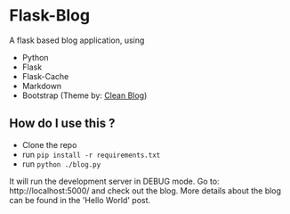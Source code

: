 # Flask-Blog

A flask based blog application, using 

- Python
- Flask
- Flask-Cache
- Markdown
- Bootstrap (Theme by: [Clean Blog](http://startbootstrap.com/template-overviews/clean-blog/))

## How do I use this ? 

- Clone the repo
- run ```pip install -r requirements.txt```
- run ```python ./blog.py```

It will run the development server in DEBUG mode. Go to: http://localhost:5000/ and check out the blog.
More details about the blog can be found in the 'Hello World' post.
